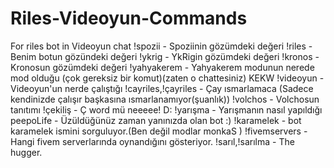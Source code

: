 # Riles-Videoyun-Commands
For riles bot in Videoyun chat
!spozii - Spoziinin gözümdeki değeri
!riles - Benim botun gözündeki değeri
!ykrig - YkRigin gözümdeki değeri
!kronos - Kronosun gözümdeki değeri
!yahyakerem - Yahyakerem modunun nerede mod olduğu (çok gereksiz bir komut)(zaten o chattesiniz) KEKW
!videoyun - Videoyun'un nerde çalıştığı
!cayriles,!çayriles - Çay ısmarlamaca (Sadece kendinizde çalışır başkasına ısmarlanamıyor(şuanlık))
!volchos - Volchosun tanıtımı
!çekiliş - Ç word mü neeeee! D:
!yarışma - Yarışmanın nasıl yapıldığı
peepoLife - Üzüldüğünüz zaman yanınızda olan bot :)
!karamelek - bot karamelek ismini sorguluyor.(Ben değil modlar monkaS )
!fivemservers - Hangi fivem serverlarında oynandığını gösteriyor.
!sarıl,!sarılma - The hugger.


